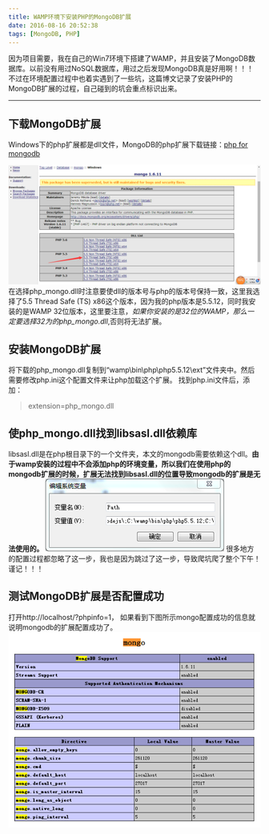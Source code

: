 ```yaml
---
title: WAMP环境下安装PHP的MongoDB扩展
date: 2016-08-16 20:52:38
tags: [MongoDB, PHP]
---
```

因为项目需要，我在自己的Win7环境下搭建了WAMP，并且安装了MongoDB数据库。以前没有用过NoSQL数据库，用过之后发现MongoDB真是好用啊！！！不过在环境配置过程中也着实遇到了一些坑，这篇博文记录了安装PHP的MongoDB扩展的过程，自己碰到的坑会重点标识出来。
<!-- more -->
__ _
## 下载MongoDB扩展
Windows下的php扩展都是dll文件，MongoDB的php扩展下载链接：[php for mongodb](http://pecl.php.net/package/mongo)

![1.jpg](https://raw.githubusercontent.com/lirui1992/MarkdownPhotos/master/res/1.jpg)
在选择php_mongo.dll时注意要使dll的版本号与php的版本号保持一致，这里我选择了5.5 Thread Safe (TS) x86这个版本，因为我的php版本是5.5.12，同时我安装的是WAMP 32位版本，这里要注意，*如果你安装的是32位的WAMP，那么一定要选择32为的php_mongo.dll*,否则将无法扩展。
## 安装MongoDB扩展
将下载的php_mongo.dll复制到“wamp\bin\php\php5.5.12\ext”文件夹中。然后需要修改php.ini这个配置文件来让php加载这个扩展。
找到php.ini文件后，添加：
> extension=php_mongo.dll

## 使php_mongo.dll找到libsasl.dll依赖库
libsasl.dll是在php根目录下的一个文件夹，本文的mongodb需要依赖这个dll。**由于wamp安装的过程中不会添加php的环境变量，所以我们在使用php的mongodb扩展的时候，扩展无法找到libsasl.dll的位置导致mongodb的扩展是无法使用的。**
![2.png](https://raw.githubusercontent.com/lirui1992/MarkdownPhotos/master/res/2.png)
很多地方的配置过程都忽略了这一步，我也是因为跳过了这一步，导致爬坑爬了整个下午！谨记！！！
## 测试MongoDB扩展是否配置成功
打开http://localhost/?phpinfo=1， 如果看到下图所示mongo配置成功的信息就说明mongodb的扩展配置成功了。
![3.png](https://raw.githubusercontent.com/lirui1992/MarkdownPhotos/master/res/3.png)




